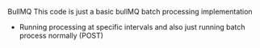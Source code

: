 BullMQ
This code is just a basic bullMQ batch processing implementation
- Running processing at specific intervals and also just running batch process normally (POST)